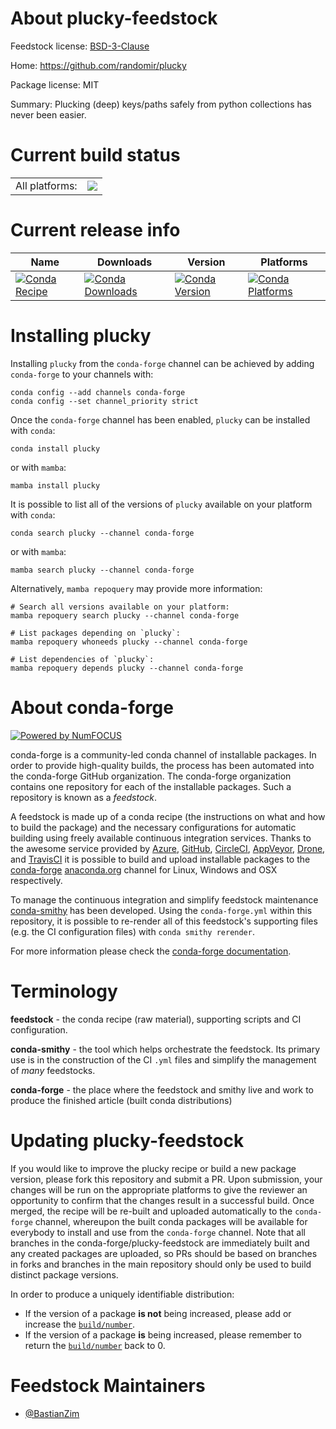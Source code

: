 About plucky-feedstock
======================

Feedstock license: [BSD-3-Clause](https://github.com/conda-forge/plucky-feedstock/blob/main/LICENSE.txt)

Home: https://github.com/randomir/plucky

Package license: MIT

Summary: Plucking (deep) keys/paths safely from python collections has never been easier.

Current build status
====================


<table><tr><td>All platforms:</td>
    <td>
      <a href="https://dev.azure.com/conda-forge/feedstock-builds/_build/latest?definitionId=15461&branchName=main">
        <img src="https://dev.azure.com/conda-forge/feedstock-builds/_apis/build/status/plucky-feedstock?branchName=main">
      </a>
    </td>
  </tr>
</table>

Current release info
====================

| Name | Downloads | Version | Platforms |
| --- | --- | --- | --- |
| [![Conda Recipe](https://img.shields.io/badge/recipe-plucky-green.svg)](https://anaconda.org/conda-forge/plucky) | [![Conda Downloads](https://img.shields.io/conda/dn/conda-forge/plucky.svg)](https://anaconda.org/conda-forge/plucky) | [![Conda Version](https://img.shields.io/conda/vn/conda-forge/plucky.svg)](https://anaconda.org/conda-forge/plucky) | [![Conda Platforms](https://img.shields.io/conda/pn/conda-forge/plucky.svg)](https://anaconda.org/conda-forge/plucky) |

Installing plucky
=================

Installing `plucky` from the `conda-forge` channel can be achieved by adding `conda-forge` to your channels with:

```
conda config --add channels conda-forge
conda config --set channel_priority strict
```

Once the `conda-forge` channel has been enabled, `plucky` can be installed with `conda`:

```
conda install plucky
```

or with `mamba`:

```
mamba install plucky
```

It is possible to list all of the versions of `plucky` available on your platform with `conda`:

```
conda search plucky --channel conda-forge
```

or with `mamba`:

```
mamba search plucky --channel conda-forge
```

Alternatively, `mamba repoquery` may provide more information:

```
# Search all versions available on your platform:
mamba repoquery search plucky --channel conda-forge

# List packages depending on `plucky`:
mamba repoquery whoneeds plucky --channel conda-forge

# List dependencies of `plucky`:
mamba repoquery depends plucky --channel conda-forge
```


About conda-forge
=================

[![Powered by
NumFOCUS](https://img.shields.io/badge/powered%20by-NumFOCUS-orange.svg?style=flat&colorA=E1523D&colorB=007D8A)](https://numfocus.org)

conda-forge is a community-led conda channel of installable packages.
In order to provide high-quality builds, the process has been automated into the
conda-forge GitHub organization. The conda-forge organization contains one repository
for each of the installable packages. Such a repository is known as a *feedstock*.

A feedstock is made up of a conda recipe (the instructions on what and how to build
the package) and the necessary configurations for automatic building using freely
available continuous integration services. Thanks to the awesome service provided by
[Azure](https://azure.microsoft.com/en-us/services/devops/), [GitHub](https://github.com/),
[CircleCI](https://circleci.com/), [AppVeyor](https://www.appveyor.com/),
[Drone](https://cloud.drone.io/welcome), and [TravisCI](https://travis-ci.com/)
it is possible to build and upload installable packages to the
[conda-forge](https://anaconda.org/conda-forge) [anaconda.org](https://anaconda.org/)
channel for Linux, Windows and OSX respectively.

To manage the continuous integration and simplify feedstock maintenance
[conda-smithy](https://github.com/conda-forge/conda-smithy) has been developed.
Using the ``conda-forge.yml`` within this repository, it is possible to re-render all of
this feedstock's supporting files (e.g. the CI configuration files) with ``conda smithy rerender``.

For more information please check the [conda-forge documentation](https://conda-forge.org/docs/).

Terminology
===========

**feedstock** - the conda recipe (raw material), supporting scripts and CI configuration.

**conda-smithy** - the tool which helps orchestrate the feedstock.
                   Its primary use is in the construction of the CI ``.yml`` files
                   and simplify the management of *many* feedstocks.

**conda-forge** - the place where the feedstock and smithy live and work to
                  produce the finished article (built conda distributions)


Updating plucky-feedstock
=========================

If you would like to improve the plucky recipe or build a new
package version, please fork this repository and submit a PR. Upon submission,
your changes will be run on the appropriate platforms to give the reviewer an
opportunity to confirm that the changes result in a successful build. Once
merged, the recipe will be re-built and uploaded automatically to the
`conda-forge` channel, whereupon the built conda packages will be available for
everybody to install and use from the `conda-forge` channel.
Note that all branches in the conda-forge/plucky-feedstock are
immediately built and any created packages are uploaded, so PRs should be based
on branches in forks and branches in the main repository should only be used to
build distinct package versions.

In order to produce a uniquely identifiable distribution:
 * If the version of a package **is not** being increased, please add or increase
   the [``build/number``](https://docs.conda.io/projects/conda-build/en/latest/resources/define-metadata.html#build-number-and-string).
 * If the version of a package **is** being increased, please remember to return
   the [``build/number``](https://docs.conda.io/projects/conda-build/en/latest/resources/define-metadata.html#build-number-and-string)
   back to 0.

Feedstock Maintainers
=====================

* [@BastianZim](https://github.com/BastianZim/)

